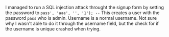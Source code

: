 I managed to run a SQL injection attack throught the signup form by setting the password to `pass', 'aaa', '', '1'); --`
This creates a user with the password `pass` who is admin. Username is a normal username.
Not sure why I wasn't able to do it through the username field, but the check for if the username is unique crashed when trying.

